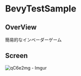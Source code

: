 # BevyTestSample
## OverView
簡易的なインベーダーゲーム
## Screen
![qC6e2mg - Imgur](https://user-images.githubusercontent.com/60887155/180330388-ef35c87f-5544-47d8-93e8-800cb07aed6a.gif)

